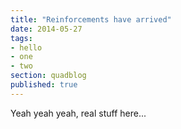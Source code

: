 ```yaml
---
title: "Reinforcements have arrived"
date: 2014-05-27
tags:
- hello
- one
- two
section: quadblog
published: true
---
```


Yeah yeah yeah, real stuff here...
